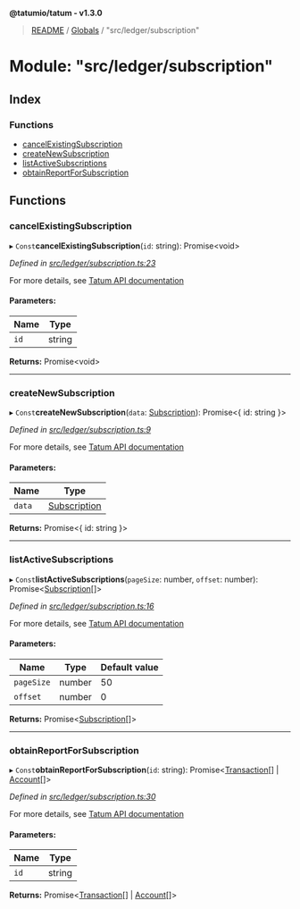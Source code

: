 **@tatumio/tatum - v1.3.0**

> [README](../README.md) / [Globals](../globals.md) / "src/ledger/subscription"

# Module: "src/ledger/subscription"

## Index

### Functions

* [cancelExistingSubscription](_src_ledger_subscription_.md#cancelexistingsubscription)
* [createNewSubscription](_src_ledger_subscription_.md#createnewsubscription)
* [listActiveSubscriptions](_src_ledger_subscription_.md#listactivesubscriptions)
* [obtainReportForSubscription](_src_ledger_subscription_.md#obtainreportforsubscription)

## Functions

### cancelExistingSubscription

▸ `Const`**cancelExistingSubscription**(`id`: string): Promise\<void>

*Defined in [src/ledger/subscription.ts:23](https://github.com/tatumio/tatum-js/blob/31bb1b4/src/ledger/subscription.ts#L23)*

For more details, see <a href="https://tatum.io/apidoc.html#operation/deleteSubscription" target="_blank">Tatum API documentation</a>

#### Parameters:

Name | Type |
------ | ------ |
`id` | string |

**Returns:** Promise\<void>

___

### createNewSubscription

▸ `Const`**createNewSubscription**(`data`: [Subscription](../interfaces/_src_model_response_ledger_subscription_.subscription.md)): Promise\<{ id: string  }>

*Defined in [src/ledger/subscription.ts:9](https://github.com/tatumio/tatum-js/blob/31bb1b4/src/ledger/subscription.ts#L9)*

For more details, see <a href="https://tatum.io/apidoc.html#operation/createSubscription" target="_blank">Tatum API documentation</a>

#### Parameters:

Name | Type |
------ | ------ |
`data` | [Subscription](../interfaces/_src_model_response_ledger_subscription_.subscription.md) |

**Returns:** Promise\<{ id: string  }>

___

### listActiveSubscriptions

▸ `Const`**listActiveSubscriptions**(`pageSize`: number, `offset`: number): Promise\<[Subscription](../interfaces/_src_model_response_ledger_subscription_.subscription.md)[]>

*Defined in [src/ledger/subscription.ts:16](https://github.com/tatumio/tatum-js/blob/31bb1b4/src/ledger/subscription.ts#L16)*

For more details, see <a href="https://tatum.io/apidoc.html#operation/getSubscriptions" target="_blank">Tatum API documentation</a>

#### Parameters:

Name | Type | Default value |
------ | ------ | ------ |
`pageSize` | number | 50 |
`offset` | number | 0 |

**Returns:** Promise\<[Subscription](../interfaces/_src_model_response_ledger_subscription_.subscription.md)[]>

___

### obtainReportForSubscription

▸ `Const`**obtainReportForSubscription**(`id`: string): Promise\<[Transaction](../interfaces/_src_model_response_ledger_transaction_.transaction.md)[] \| [Account](../interfaces/_src_model_response_ledger_account_.account.md)[]>

*Defined in [src/ledger/subscription.ts:30](https://github.com/tatumio/tatum-js/blob/31bb1b4/src/ledger/subscription.ts#L30)*

For more details, see <a href="https://tatum.io/apidoc.html#operation/getSubscriptionReport" target="_blank">Tatum API documentation</a>

#### Parameters:

Name | Type |
------ | ------ |
`id` | string |

**Returns:** Promise\<[Transaction](../interfaces/_src_model_response_ledger_transaction_.transaction.md)[] \| [Account](../interfaces/_src_model_response_ledger_account_.account.md)[]>

